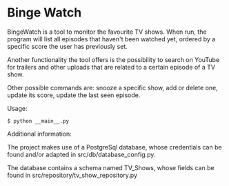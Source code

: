 # Binge Watch

BingeWatch is a tool to monitor the favourite TV shows.
When run, the program will list all episodes that haven't been watched yet, ordered by a specific score the user has previously set.

Another functionality the tool offers is the possibility to search on YouTube for trailers and other uploads that are related to a certain episode of a TV show.

Other possible commands are: snooze a specific show, add or delete one, update its score, update the last seen episode.

Usage: 
```shell script
$ python __main__.py
```

Additional information:

The project makes use of a PostgreSql database, whose credentials can be found and/or adapted in src/db/database_config.py.

The database contains a schema named TV_Shows, whose fields can be found in src/repository/tv_show_repository.py